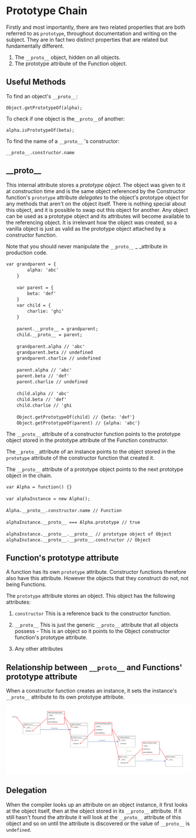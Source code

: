 # Prototype Chain

Firstly and most importantly, there are two related properties that are both referred to as `prototype`,  throughout documentation and writing on the subject. They are in fact two distinct properties that are related but fundamentally different.

1. The `__proto__` object, hidden on all objects.
2. The prototype attribute of the Function object.

## Useful Methods

To find an object's `__proto__`:

```
Object.getPrototypeOf(alpha);
```

To check if one object is the`__proto__`of another:

```
alpha.isPrototypeOf(beta);
```

To find the name of a `__proto__` 's constructor:

```
__proto__.constructor.name
```

## \_\_proto\_\_

This internal attribute stores a _prototype object_. The object was given to it at construction time and is the same object referenced by the Constructor function's `prototype` attribute _delegates_ to the object's prototype object for any methods that aren't on the object itself. There is nothing special about this object, and it is possible to swap out this object for another. Any object can be used as a prototype object and its attributes will become available to the referencing object. It is irrelevant how the object was created, so a vanilla object is just as valid as the prototype object attached by a constructor function.

Note that you should never manipulate the `__proto__` \_ \_attribute in production code.

```
var grandparent = {
        alpha: 'abc'
    }

    var parent = {
        beta: 'def'
    }
    var child = {
        charlie: 'ghi'
    }

    parent.__proto__ = grandparent;
    child.__proto__ = parent;

    grandparent.alpha // 'abc'
    grandparent.beta // undefined
    grandparent.charlie // undefined

    parent.alpha // 'abc'
    parent.beta // 'def'
    parent.charlie // undefined

    child.alpha // 'abc'
    child.beta // 'def'
    child.charlie // 'ghi

    Object.getPrototypeOf(child) // {beta: 'def'}
    Object.getPrototypeOf(parent) // {alpha: 'abc'}
```

The `__proto__` attribute of a constructor function points to the prototype object stored in the prototype attribute of the Function constructor.

The`__proto__`attribute of an instance points to the object stored in the `prototype` attribute of the constructor function that created it.

The `__proto__` attribute of a prototype object points to the next prototype object in the chain.

```
var Alpha = function() {}

var alphaInstance = new Alpha();

Alpha.__proto__.constructor.name // Function

alphaInstance.__proto__ === Alpha.prototype // true

alphaInstance.__proto__.__proto__ // prototype object of Object
alphaInstance.__proto__.__proto__.constructor // Object
```

## Function's prototype attribute

A function has its own `prototype` attribute. Constructor functions therefore also have this attribute. However the objects that they construct do not, not being Functions.

The `prototype` attribute stores an object. This object has the following attributes:

1. `constructor` This is a reference back to the constructor function.
2. `__proto__` This is just the generic  `__proto__` attribute that all objects possess - This is an object so it points to the Object constructor function's prototype attribute.

3. Any other attributes

## Relationship between `__proto__` and Functions' prototype attribute

When a constructor function creates an instance, it sets the instance's `__proto__` attribute to its own prototype attribute.

![](/assets/prototype-chain-01.jpg)

## Delegation

When the compiler looks up an attribute on an object instance, it first looks at the object itself, then at the object stored in its `__proto__` attribute. If it still hasn't found the attribute it will look at the `__proto__` attribute of this object and so on until the attribute is discovered or the value of `__proto__` is `undefined`.

